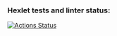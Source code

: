 ### Hexlet tests and linter status:
[![Actions Status](https://github.com/korchel/layout-designer-project-59/actions/workflows/hexlet-check.yml/badge.svg)](https://github.com/korchel/layout-designer-project-59/actions)